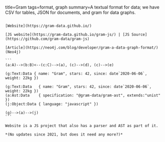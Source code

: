 title=Gram
tags=format, graph
summary=A textual format for data; we have CSV for tables, JSON for documents, and gram for data graphs.
~~~~~~

[Website](https://gram-data.github.io/)

[JS website](https://gram-data.github.io/gram-js/) | [JS Source](https://github.com/gram-data/gram-js)

[Article](https://neo4j.com/blog/developer/gram-a-data-graph-format/) (Neo4j)

```
(a:A)-->(b:B)<--(c:C)-->(a), (c)-->(d), (c)-->(e)

(g:Text:Data { name: "Gram", stars: 42, since: date`2020-06-06`, weight: 22kg })

(g:Text:Data   { name: "Gram", stars: 42, since: date`2020-06-06`, weight: 22kg })
(a:Ast:Data    { specification: "@gram-data/gram-ast", extends:"unist" })
(j:Object:Data { language: "javascript" })

(g)-->(a)-->(j)
```

Website is a JS project that also has a parser and AST as part of it.

*(No updates since 2021, but does it need any more?)*

